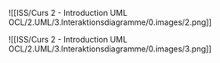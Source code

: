 

![[ISS/Curs 2 - Introduction UML OCL/2.UML/3.Interaktionsdiagramme/0.images/2.png]]

![[ISS/Curs 2 - Introduction UML OCL/2.UML/3.Interaktionsdiagramme/0.images/3.png]]

